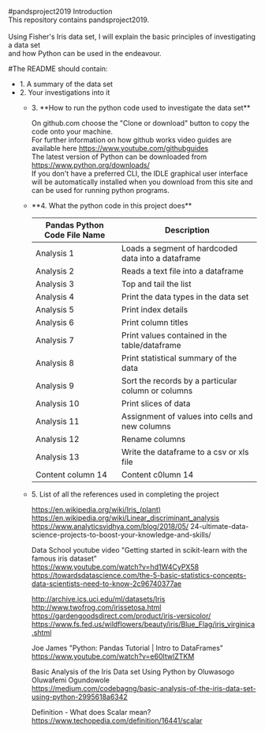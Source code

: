 #pandsproject2019
Introduction<br>
This repository contains pandsproject2019.<br>  
Using Fisher's Iris data set, I will explain the basic principles of investigating a data set <br>
and how Python can be used in the endeavour.<br>

#The README should contain: 


<ul>
    <li>1. A summary of the data set</li> 
    <li>2. Your investigations into it</li>

<ul>

 <li>3. **How to run the python code used to investigate the data set**</li> 
        
On github.com choose the "Clone or download" button to copy the code onto your machine.<br>
For further information on how github works video guides are available here https://www.youtube.com/githubguides<br>
The latest version of Python can be downloaded from https://www.python.org/downloads/<br>
If you don't have a preferred CLI, the IDLE graphical user interface will be automatically installed when you download from this site and can be used for running python programs.<br>



 <li>**4. What the python code in this project does**</li> 
        

Pandas Python Code File Name | Description
------------ | -------------
Analysis 1 | Loads a segment of hardcoded data into a dataframe
Analysis 2 | Reads a text file into a dataframe
Analysis 3 | Top and tail the list
Analysis 4  | Print the data types in the data set
Analysis 5 | Print index details
Analysis 6 | Print column titles
Analysis 7 | Print values contained in the table/dataframe
Analysis 8 | Print statistical summary of the data
Analysis 9 | Sort the records by a particular column or columns
Analysis 10 | Print slices of data
Analysis 11 | Assignment of values into cells and new columns
Analysis 12 | Rename columns 
Analysis 13 | Write the dataframe to a csv or xls file 
Content column 14 | Content c0lumn 14


 <li>5. List of all the references used in completing the project</li> 
        
https://en.wikipedia.org/wiki/Iris_(plant) <br>
https://en.wikipedia.org/wiki/Linear_discriminant_analysis<br>
https://www.analyticsvidhya.com/blog/2018/05/
24-ultimate-data-science-projects-to-boost-your-knowledge-and-skills/<br>

Data School youtube video
"Getting started in scikit-learn with the famous iris dataset"<br>
https://www.youtube.com/watch?v=hd1W4CyPX58<br>
https://towardsdatascience.com/the-5-basic-statistics-concepts-data-scientists-need-to-know-2c96740377ae<br>

http://archive.ics.uci.edu/ml/datasets/Iris<br>
http://www.twofrog.com/irissetosa.html<br>
https://gardengoodsdirect.com/product/iris-versicolor/<br>
https://www.fs.fed.us/wildflowers/beauty/iris/Blue_Flag/iris_virginica.shtml<br>

Joe James "Python: Pandas Tutorial | Intro to DataFrames"
https://www.youtube.com/watch?v=e60ItwlZTKM<br>

Basic Analysis of the Iris Data set Using Python
by Oluwasogo Oluwafemi Ogundowole<br>
https://medium.com/codebagng/basic-analysis-of-the-iris-data-set-using-python-2995618a6342<br>

Definition - What does Scalar mean?<br>
https://www.techopedia.com/definition/16441/scalar<br>
